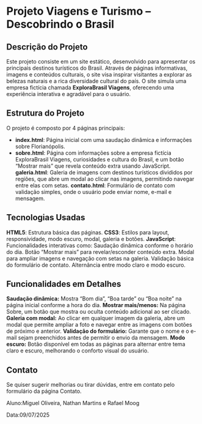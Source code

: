 # Projeto Viagens e Turismo – Descobrindo o Brasil

## Descrição do Projeto

Este projeto consiste em um site estático, desenvolvido para apresentar os principais destinos turísticos do Brasil. Através de páginas informativas, imagens e conteúdos culturais, o site visa inspirar visitantes a explorar as belezas naturais e a rica diversidade cultural do país.
O site simula uma empresa fictícia chamada **ExploraBrasil Viagens**, oferecendo uma experiência interativa e agradável para o usuário.

## Estrutura do Projeto

O projeto é composto por 4 páginas principais:

-  **index.html**: Página inicial com uma saudação dinâmica e informações sobre Florianópolis.
-  **sobre.html**: Página com informações sobre a empresa fictícia ExploraBrasil Viagens, curiosidades e cultura do Brasil, e um botão “Mostrar mais” que revela conteúdo extra usando JavaScript.
  **galeria.html**: Galeria de imagens com destinos turísticos divididos por regiões, que abre um modal ao clicar nas imagens, permitindo navegar entre elas com setas.
  **contato.html**: Formulário de contato com validação simples, onde o usuário pode enviar nome, e-mail e mensagem.


## Tecnologias Usadas

  **HTML5**: Estrutura básica das páginas.
  **CSS3**: Estilos para layout, responsividade, modo escuro, modal, galeria e botões.
  **JavaScript**: Funcionalidades interativas como:
  Saudação dinâmica conforme o horário do dia.
  Botão “Mostrar mais” para revelar/esconder conteúdo extra.
  Modal para ampliar imagens e navegação com setas na galeria.
  Validação básica do formulário de contato.
  Alternância entre modo claro e modo escuro.


## Funcionalidades em Detalhes

  **Saudação dinâmica:** Mostra “Bom dia”, “Boa tarde” ou “Boa noite” na página inicial conforme a hora do dia.
  **Mostrar mais/menos:** Na página Sobre, um botão que mostra ou oculta conteúdo adicional ao ser clicado.
  **Galeria com modal:** Ao clicar em qualquer imagem da galeria, abre um modal que permite ampliar a foto e navegar entre as imagens com botões de próximo e anterior.
  **Validação do formulário:** Garante que o nome e o e-mail sejam preenchidos antes de permitir o envio da mensagem.
  **Modo escuro:** Botão disponível em todas as páginas para alternar entre tema claro e escuro, melhorando o conforto visual do usuário.



## Contato

Se quiser sugerir melhorias ou tirar dúvidas, entre em contato pelo formulário da página Contato.


Aluno:Miguel Oliveira, Nathan Martins e Rafael Moog

Data:09/07/2025
